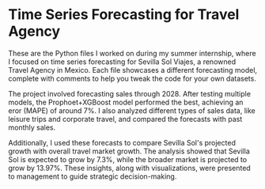 # Time Series Forecasting for Travel Agency

These are the Python files I worked on during my summer internship, where I focused on time series forecasting for Sevilla Sol Viajes, a renowned Travel Agency in Mexico. 
Each file showcases a different forecasting model, complete with comments to help you tweak the code for your own datasets.

The project involved forecasting sales through 2028. After testing multiple models, the Prophoet+XGBoost model performed the best, achieving an eror (MAPE) of around 7%. 
I also analyzed different types of sales data, like leisure trips and corporate travel, and compared the forecasts with past monthly sales.

Additionally, I used these forecasts to compare Sevilla Sol's projected growth with overall travel market growth. 
The analysis showed that Sevilla Sol is expected to grow by 7.3%, while the broader market is projected to grow by 13.97%. 
These insights, along with visualizations, were presented to management to guide strategic decision-making.
